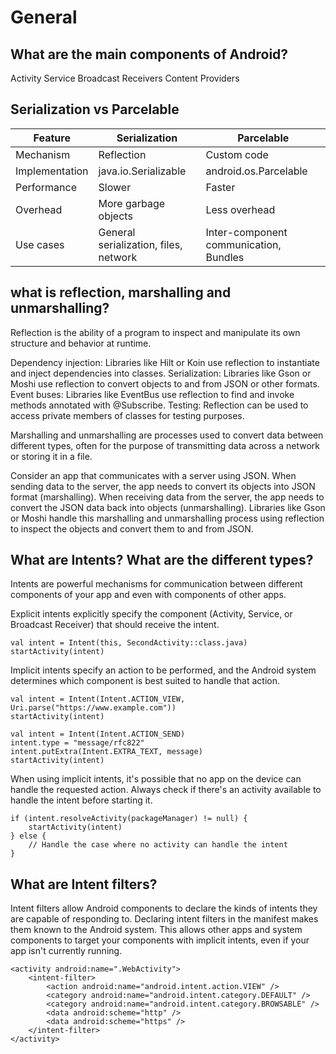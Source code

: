 # General

## What are the main components of Android?
Activity
Service
Broadcast Receivers
Content Providers

## Serialization vs Parcelable

| Feature        | Serialization                         | Parcelable                             | 
|----------------|---------------------------------------|----------------------------------------| 
| Mechanism      | Reflection                            | Custom code                            | 
| Implementation | java.io.Serializable                  | android.os.Parcelable                  | 
| Performance    | Slower                                | Faster                                 | 
| Overhead       | More garbage objects                  | Less overhead                          | 
| Use cases      | General serialization, files, network | Inter-component communication, Bundles |


## what is reflection, marshalling and unmarshalling?
Reflection is the ability of a program to inspect and manipulate its own structure and behavior at runtime.

Dependency injection: Libraries like Hilt or Koin use reflection to instantiate and inject dependencies into classes.
Serialization: Libraries like Gson or Moshi use reflection to convert objects to and from JSON or other formats.
Event buses: Libraries like EventBus use reflection to find and invoke methods annotated with @Subscribe.
Testing: Reflection can be used to access private members of classes for testing purposes.

Marshalling and unmarshalling are processes used to convert data between different types, often for the 
purpose of transmitting data across a network or storing it in a file.

Consider an app that communicates with a server using JSON. When sending data to the server, the app needs to convert 
its objects into JSON format (marshalling). When receiving data from the server, the app needs to convert the JSON 
data back into objects (unmarshalling). Libraries like Gson or Moshi handle this marshalling and unmarshalling 
process using reflection to inspect the objects and convert them to and from JSON.

## What are Intents? What are the different types?
Intents are powerful mechanisms for communication between different components of your app and even with components 
of other apps.

Explicit intents explicitly specify the component (Activity, Service, or Broadcast Receiver) that should receive the intent.
```
val intent = Intent(this, SecondActivity::class.java)
startActivity(intent)
```
Implicit intents specify an action to be performed, and the Android system determines which component is best suited to handle that action.
```
val intent = Intent(Intent.ACTION_VIEW, Uri.parse("https://www.example.com"))
startActivity(intent)

val intent = Intent(Intent.ACTION_SEND)
intent.type = "message/rfc822"
intent.putExtra(Intent.EXTRA_TEXT, message)
startActivity(intent)
```
When using implicit intents, it's possible that no app on the device can handle the requested action. Always check if 
there's an activity available to handle the intent before starting it.
```
if (intent.resolveActivity(packageManager) != null) {
    startActivity(intent)
} else {
    // Handle the case where no activity can handle the intent
}
```

## What are Intent filters? 
Intent filters allow Android components to declare the kinds of intents they are capable of responding to.
Declaring intent filters in the manifest makes them known to the Android system. This allows other apps and system 
components to target your components with implicit intents, even if your app isn't currently running.
```
<activity android:name=".WebActivity">
    <intent-filter>
        <action android:name="android.intent.action.VIEW" />
        <category android:name="android.intent.category.DEFAULT" />
        <category android:name="android.intent.category.BROWSABLE" />
        <data android:scheme="http" />
        <data android:scheme="https" />
    </intent-filter>
</activity>
```

